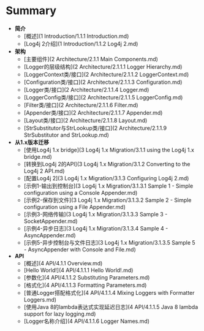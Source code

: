 # Summary

* **简介**
	* [概述](1 Introduction/1.1.1 Introduction.md)
	* [Log4j 2介绍](1 Introduction/1.1.2 Log4j 2.md)
* **架构**
	* [主要组件](2 Architecture/2.1.1 Main Components.md)
	* [Logger的层级结构](2 Architecture/2.1.1.1 Logger Hierarchy.md)
	* [LoggerContext类/接口](2 Architecture/2.1.1.2 LoggerContext.md)
	* [Configuration类/接口](2 Architecture/2.1.1.3 Configuration.md)
	* [Logger类/接口](2 Architecture/2.1.1.4 Logger.md)
	* [LoggerConfig类/接口](2 Architecture/2.1.1.5 LoggerConfig.md)
	* [Filter类/接口](2 Architecture/2.1.1.6 Filter.md)
	* [Appender类/接口](2 Architecture/2.1.1.7 Appender.md)
	* [Layout类/接口](2 Architecture/2.1.1.8 Layout.md)
	* [StrSubstitutor与StrLookup类/接口](2 Architecture/2.1.1.9 StrSubstitutor and StrLookup.md)
* **从1.x版本迁移**
	* [使用Log4j 1.x bridge](3 Log4j 1.x Migration/3.1.1 using the Log4j 1.x bridge.md)
	* [转换到Log4j 2的API](3 Log4j 1.x Migration/3.1.2 Converting to the Log4j 2 API.md)
	* [配置Log4j 2](3 Log4j 1.x Migration/3.1.3 Configuring Log4j 2.md)
	* [示例1-输出到控制台](3 Log4j 1.x Migration/3.1.3.1 Sample 1 - Simple configuration using a Console Appender.md)
	* [示例2-保存到文件](3 Log4j 1.x Migration/3.1.3.2 Sample 2 - Simple configuration using a File Appender.md)
	* [示例3-网络传输](3 Log4j 1.x Migration/3.1.3.3 Sample 3 - SocketAppender.md)
	* [示例4-异步日志](3 Log4j 1.x Migration/3.1.3.4 Sample 4 - AsyncAppender.md)
	* [示例5-异步控制台与文件日志](3 Log4j 1.x Migration/3.1.3.5 Sample 5 - AsyncAppender with Console and File.md)
* **API**
	* [概述](4 API/4.1.1 Overview.md)
	* [Hello World!](4 API/4.1.1.1 Hello World!.md)
	* [参数化](4 API/4.1.1.2 Substituting Parameters.md)
	* [格式化](4 API/4.1.1.3 Formatting Parameters.md)
	* [普通Logger搭配格式化](4 API/4.1.1.4 Mixing Loggers with Formatter Loggers.md)
	* [使用Java 8的lambda表达式实现延迟日志](4 API/4.1.1.5 Java 8 lambda support for lazy logging.md)
	* [Logger名称介绍](4 API/4.1.1.6 Logger Names.md)